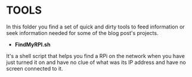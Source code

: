 # TOOLS
In this folder you find a set of quick and dirty tools to feed information or seek information needed for some of the blog post's projects.

* **FindMyRPI.sh**

 It's a shell script that helps you find a RPi on the network when you have just turned it on and have no clue of what was its IP address and have no screen connected to it.
